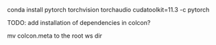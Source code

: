 conda install pytorch torchvision torchaudio cudatoolkit=11.3 -c pytorch

TODO: add installation of dependencies in colcon?

mv colcon.meta to the root ws dir